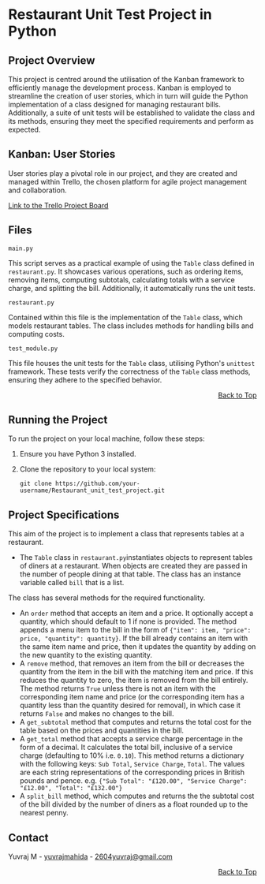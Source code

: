 <a id="top"></a>
# Restaurant Unit Test Project in Python

## Project Overview

This project is centred around the utilisation of the Kanban framework to efficiently manage the development process. Kanban is employed to streamline the creation of user stories, which in turn will guide the Python implementation of a class designed for managing restaurant bills. Additionally, a suite of unit tests will be established to validate the class and its methods, ensuring they meet the specified requirements and perform as expected.

## Kanban: User Stories 

User stories play a pivotal role in our project, and they are created and managed within Trello, the chosen platform for agile project management and collaboration.

[Link to the Trello Project Board](https://trello.com/invite/b/5dcjGLdw/ATTI374fe2501ca03bb3179c5c0d4029944711043A01/kanban-restaurant-user-stories)


## Files

`main.py`

This script serves as a practical example of using the `Table` class defined in `restaurant.py`. It showcases various operations, such as ordering items, removing items, computing subtotals, calculating totals with a service charge, and splitting the bill. Additionally, it automatically runs the unit tests.

`restaurant.py`

Contained within this file is the implementation of the `Table` class, which models restaurant tables. The class includes methods for handling bills and computing costs.

`test_module.py`

This file houses the unit tests for the `Table` class, utilising Python's `unittest` framework. These tests verify the correctness of the `Table` class methods, ensuring they adhere to the specified behavior.

<div align="right">
    <a href="#top">Back to Top</a>
</div>

## Running the Project

To run the project on your local machine, follow these steps:

1. Ensure you have Python 3 installed.

2. Clone the repository to your local system:

   ```shell
   git clone https://github.com/your-username/Restaurant_unit_test_project.git

## Project Specifications

This aim of the project is to implement a class that represents tables at a restaurant.

- The `Table` class in `restaurant.py`instantiates objects to represent tables of diners at a restaurant.  When objects are created they are passed in the number of people dining at that table.  The class has an instance variable called `bill` that is a list.  

The class has several methods for the required functionality.

- An `order` method that accepts an item and a price.  It optionally accept a quantity, which should default to 1 if none is provided.  The method appends a menu item to the bill in the form of `{"item": item, "price": price, "quantity": quantity}`.  If the bill already contains an item with the same item name and price, then it updates the quantity by adding on the new quantity to the existing quantity.
- A `remove` method, that removes an item from the bill or decreases the quantity from the item in the bill with the matching item and price.  If this reduces the quantity to zero, the item is removed from the bill entirely.  The method returns `True` unless there is not an item with the corresponding item name and price (or the corresponding item has a quantity less than the quantity desired for removal), in which case it returns `False` and makes no changes to the bill.
- A `get_subtotal` method that computes and returns the total cost for the table based on the prices and quantities in the bill.
- A `get_total` method that accepts a service charge percentage in the form of a decimal. It calculates the total bill, inclusive of a service charge (defaulting to 10% i.e. `0.10`).  This method returns a dictionary with the following keys: `Sub Total`, `Service Charge`, `Total`.  The values are each string representations of the corresponding prices in British pounds and pence.  e.g. `{"Sub Total": "£120.00", "Service Charge": "£12.00", "Total": "£132.00"}`
- A `split_bill` method, which computes and returns the the subtotal cost of the bill divided by the number of diners as a float rounded up to the nearest penny.

## Contact

Yuvraj M - [yuvrajmahida](https://www.linkedin.com/in/yuvrajmahida/) - 2604yuvraj@gmail.com

<div align="right">
    <a href="#top">Back to Top</a>
</div>


